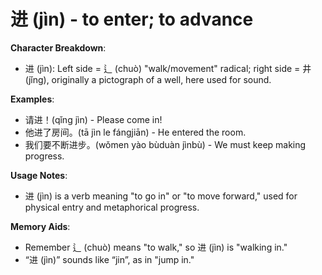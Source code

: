 # **进 (jìn) - to enter; to advance**

**Character Breakdown**:  
- 进 (jìn): Left side = 辶 (chuò) "walk/movement" radical; right side = 井 (jǐng), originally a pictograph of a well, here used for sound.

**Examples**:  
- 请进！(qǐng jìn) - Please come in!  
- 他进了房间。(tā jìn le fángjiān) - He entered the room.  
- 我们要不断进步。(wǒmen yào bùduàn jìnbù) - We must keep making progress.

**Usage Notes**:  
- 进 (jìn) is a verb meaning "to go in" or "to move forward," used for physical entry and metaphorical progress.

**Memory Aids**:  
- Remember 辶 (chuò) means "to walk," so 进 (jìn) is "walking in."  
- “进 (jìn)” sounds like “jin”, as in "jump in."